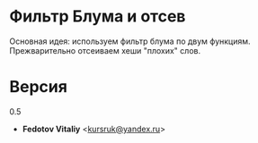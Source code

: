 Фильтр Блума и отсев
====================

Основная идея: используем фильтр блума по двум функциям.
Прежварительно отсеиваем хеши "плохих" слов.

# Версия
0.5


* **Fedotov Vitaliy** &lt;kursruk@yandex.ru&gt;
